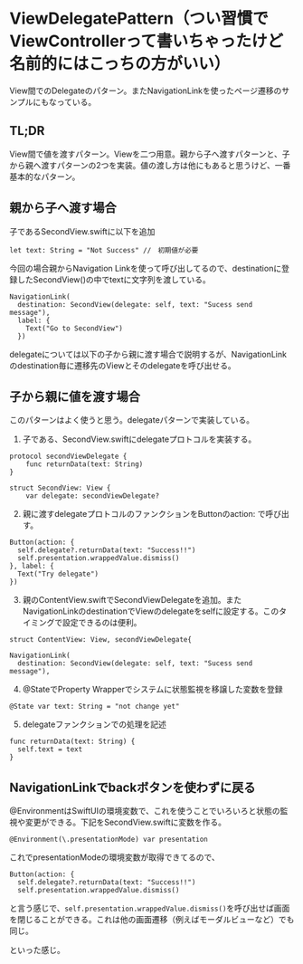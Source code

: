 # ViewDelegatePattern（つい習慣でViewControllerって書いちゃったけど名前的にはこっちの方がいい）
View間でのDelegateのパターン。またNavigationLinkを使ったページ遷移のサンプルにもなっている。

## TL;DR

View間で値を渡すパターン。Viewを二つ用意。親から子へ渡すパターンと、子から親へ渡すパターンの2つを実装。値の渡し方は他にもあると思うけど、一番基本的なパターン。

## 親から子へ渡す場合

子であるSecondView.swiftに以下を追加

```
let text: String = "Not Success" //　初期値が必要
```

今回の場合親からNavigation Linkを使って呼び出してるので、destinationに登録したSecondView()の中でtextに文字列を渡している。

```
NavigationLink(
  destination: SecondView(delegate: self, text: "Sucess send message"),
  label: {
    Text("Go to SecondView")
  })
```

delegateについては以下の子から親に渡す場合で説明するが、NavigationLinkのdestination毎に遷移先のViewとそのdelegateを呼び出せる。

## 子から親に値を渡す場合

このパターンはよく使うと思う。delegateパターンで実装している。

1. 子である、SecondView.swiftにdelegateプロトコルを実装する。
```
protocol secondViewDelegate {
    func returnData(text: String)
}
```

```
struct SecondView: View {
    var delegate: secondViewDelegate?
```

2. 親に渡すdelegateプロトコルのファンクションをButtonのaction: で呼び出す。
```
Button(action: {
  self.delegate?.returnData(text: "Success!!")
  self.presentation.wrappedValue.dismiss()
}, label: {
  Text("Try delegate")
})
```

3. 親のContentView.swiftでSecondViewDelegateを追加。またNavigationLinkのdestinationでViewのdelegateをselfに設定する。このタイミングで設定できるのは便利。
```
struct ContentView: View, secondViewDelegate{
```

```
NavigationLink(
  destination: SecondView(delegate: self, text: "Sucess send message"),
```

4. @StateでProperty Wrapperでシステムに状態監視を移譲した変数を登録

```
@State var text: String = "not change yet"
```

5. delegateファンクションでの処理を記述

```
func returnData(text: String) {
  self.text = text
}
```

## NavigationLinkでbackボタンを使わずに戻る

@EnvironmentはSwiftUIの環境変数で、これを使うことでいろいろと状態の監視や変更ができる。下記をSecondView.swiftに変数を作る。

```
@Environment(\.presentationMode) var presentation
```
これでpresentationModeの環境変数が取得できてるので、

```
Button(action: {
  self.delegate?.returnData(text: "Success!!")
  self.presentation.wrappedValue.dismiss()

```
と言う感じで、`self.presentation.wrappedValue.dismiss()`を呼び出せば画面を閉じることができる。これは他の画面遷移（例えばモーダルビューなど）でも同じ。

といった感じ。

